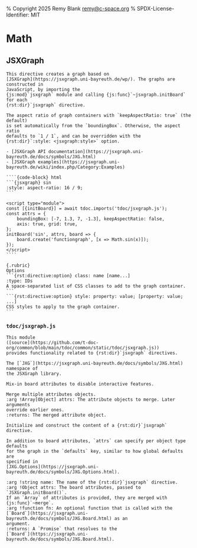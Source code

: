 % Copyright 2025 Remy Blank <remy@c-space.org>
% SPDX-License-Identifier: MIT

# Math

## JSXGraph

`````{rst:directive} .. jsxgraph:: name
This directive creates a graph based on
[JSXGraph](https://jsxgraph.uni-bayreuth.de/wp/). The graphs are constructed in
JavaScript, by importing the
{js:mod}`jsxgraph` module and calling {js:func}`~jsxgraph.initBoard` for each
{rst:dir}`jsxgraph` directive.

The aspect ratio of graph containers with `keepAspectRatio: true` (the default)
is set automatically from the `boundingBox`. Otherwise, the aspect ratio
defaults to `1 / 1`, and can be overridden with the
{rst:dir}`:style: <jsxgraph:style>` option.

- [JSXGraph API documentation](https://jsxgraph.uni-bayreuth.de/docs/symbols/JXG.html)
- [JSXGraph examples](https://jsxgraph.uni-bayreuth.de/wiki/index.php/Category:Examples)

````{code-block} html
```{jsxgraph} sin
:style: aspect-ratio: 16 / 9;
```

<script type="module">
const [{initBoard}] = await tdoc.imports('tdoc/jsxgraph.js');
const attrs = {
    boundingBox: [-7, 1.3, 7, -1.3], keepAspectRatio: false,
    axis: true, grid: true,
};
initBoard('sin', attrs, board => {
    board.create('functiongraph', [x => Math.sin(x)]);
});
</script>
````

{.rubric}
Options
```{rst:directive:option} class: name [name...]
:type: IDs
A space-separated list of CSS classes to add to the graph container.
```
```{rst:directive:option} style: property: value; [property: value; ...]
CSS styles to apply to the graph container.
```
`````

### `tdoc/jsxgraph.js`

`````{js:module} jsxgraph
This module
([source](https://github.com/t-doc-org/common/blob/main/tdoc/common/static/tdoc/jsxgraph.js))
provides functionality related to {rst:dir}`jsxgraph` directives.
`````

```{js:data} JXG
The [`JXG`](https://jsxgraph.uni-bayreuth.de/docs/symbols/JXG.html) namespace of
the JSXGraph library.
```

```{js:data} nonInteractive
Mix-in board attributes to disable interactive features.
```

```{js:function} merge(...attrs)
Merge multiple attributes objects.
:arg !Array[Object] attrs: The attribute objects to merge. Later arguments
override earlier ones.
:returns: The merged attribute object.
```

```{js:function} initBoard(name, attrs[, fn])
Initialize and construct the content of a {rst:dir}`jsxgraph` directive.

In addition to board attributes, `attrs` can specify per object type defaults
for the graph in the `defaults` key, similar to how global defaults are
specified in
[JXG.Options](https://jsxgraph.uni-bayreuth.de/docs/symbols/JXG.Options.html).

:arg !string name: The name of the {rst:dir}`jsxgraph` directive.
:arg !Object attrs: The board attributes, passed to `JSXGraph.initBoard()`.
If an `Array` of attributes is provided, they are merged with {js:func}`~merge`.
:arg !function fn: An optional function that is called with the
[`Board`](https://jsxgraph.uni-bayreuth.de/docs/symbols/JXG.Board.html) as an
argument.
:returns: A `Promise` that resolves to the
[`Board`](https://jsxgraph.uni-bayreuth.de/docs/symbols/JXG.Board.html).
```
